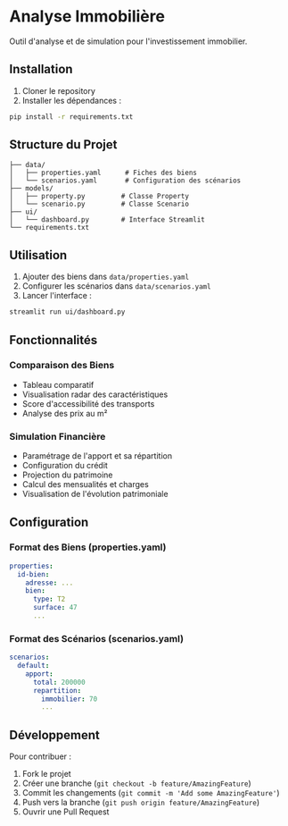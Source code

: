 # Analyse Immobilière

Outil d'analyse et de simulation pour l'investissement immobilier.

## Installation

1. Cloner le repository
2. Installer les dépendances :
```bash
pip install -r requirements.txt
```

## Structure du Projet

```
├── data/
│   ├── properties.yaml      # Fiches des biens
│   └── scenarios.yaml       # Configuration des scénarios
├── models/
│   ├── property.py         # Classe Property
│   └── scenario.py         # Classe Scenario
├── ui/
│   └── dashboard.py        # Interface Streamlit
└── requirements.txt
```

## Utilisation

1. Ajouter des biens dans `data/properties.yaml`
2. Configurer les scénarios dans `data/scenarios.yaml`
3. Lancer l'interface :
```bash
streamlit run ui/dashboard.py
```

## Fonctionnalités

### Comparaison des Biens
- Tableau comparatif
- Visualisation radar des caractéristiques
- Score d'accessibilité des transports
- Analyse des prix au m²

### Simulation Financière
- Paramétrage de l'apport et sa répartition
- Configuration du crédit
- Projection du patrimoine
- Calcul des mensualités et charges
- Visualisation de l'évolution patrimoniale

## Configuration

### Format des Biens (properties.yaml)
```yaml
properties:
  id-bien:
    adresse: ...
    bien:
      type: T2
      surface: 47
      ...
```

### Format des Scénarios (scenarios.yaml)
```yaml
scenarios:
  default:
    apport:
      total: 200000
      repartition:
        immobilier: 70
        ...
```

## Développement

Pour contribuer :
1. Fork le projet
2. Créer une branche (`git checkout -b feature/AmazingFeature`)
3. Commit les changements (`git commit -m 'Add some AmazingFeature'`)
4. Push vers la branche (`git push origin feature/AmazingFeature`)
5. Ouvrir une Pull Request 